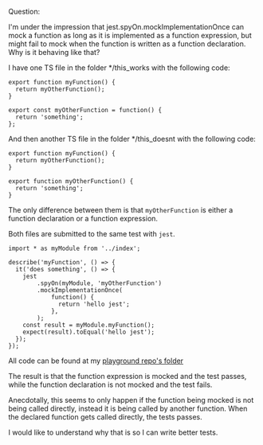 Question:

I'm under the impression that jest.spyOn.mockImplementationOnce can mock a function as long as it is implemented as a function expression, but might fail to mock when the function is written as a function declaration. Why is it behaving like that?

I have one TS file in the folder \*/this_works with the following code:

```
export function myFunction() {
  return myOtherFunction();
}

export const myOtherFunction = function() {
  return 'something';
};
```

And then another TS file in the folder \*/this_doesnt with the following code:

```
export function myFunction() {
  return myOtherFunction();
}

export function myOtherFunction() {
  return 'something';
}
```

The only difference between them is that `myOtherFunction` is either a function declaration or a function expression.

Both files are submitted to the same test with `jest`.

```
import * as myModule from '../index';

describe('myFunction', () => {
  it('does something', () => {
    jest
        .spyOn(myModule, 'myOtherFunction')
        .mockImplementationOnce(
            function() {
              return 'hello jest';
            },
        );
    const result = myModule.myFunction();
    expect(result).toEqual('hello jest');
  });
});
```

All code can be found at my [playground repo's folder]()

The result is that the function expression is mocked and the test passes, while the function declaration is not mocked and the test fails.

Anecdotally, this seems to only happen if the function being mocked is not being called directly, instead it is being called by another function. When the declared function gets called directly, the tests passes.

I would like to understand why that is so I can write better tests. 
